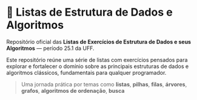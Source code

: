 # 🧮 Listas de Estrutura de Dados e Algoritmos

Repositório oficial das **Listas de Exercícios de Estrutura de Dados e seus Algoritmos** — período 25.1 da UFF.

Este repositório reúne uma série de listas com exercícios pensados para explorar e fortalecer o domínio sobre as principais estruturas de dados e algoritmos clássicos, fundamentais para qualquer programador.

> Uma jornada prática por temas como **listas**, **pilhas**, **filas**, **árvores**, **grafos**, **algoritmos de ordenação**, **busca**
